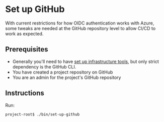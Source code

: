 # Set up GitHub

With current restrictions for how OIDC authentication works with Azure, some
tweaks are needed at the GitHub repository level to allow CI/CD to work as
expected.

## Prerequisites

* Generally you'll need to have [set up infrastructure
  tools](./set-up-infrastructure-tools.md), but only strict dependency is the
  GitHub CLI.
* You have created a project repository on GitHub
* You are an admin for the project's GitHub repository

## Instructions

Run:
```bash
project-root$ ./bin/set-up-github
```

